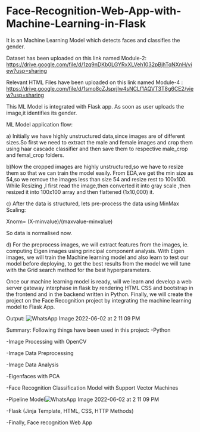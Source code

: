 # Face-Recognition-Web-App-with-Machine-Learning-in-Flask
It is an Machine Learning Model which detects faces and classifies the gender.

Dataset has been uploaded on this link named Module-2: https://drive.google.com/file/d/1zq9nDKb0LGYRxXLVeh1032pBjhTqNXnH/view?usp=sharing


Relevant HTML Files have been uploaded on this link named Module-4 : https://drive.google.com/file/d/1smo8cZJsprjIw4sNCLf1AQVT3T8g6CE2/view?usp=sharing

This ML Model is integrated with Flask app. As soon as user uploads the image,it identifies its gender.


ML Model application flow:

a) Initially we have highly unstructured data,since images are of different sizes.So first we need to extract the male and female images and crop them using haar cascade classifier and then save them to respective male_crop and femal_crop folders.

b)Now the cropped images are highly unstructured,so we have to resize them so that we can train the model easily. From EDA,we get the min size as 54,so we remove the images less than size 54 and resize rest to 100x100.
While Resizing ,I first read the image,then converted it into gray scale ,then resized it into 100x100 array and then flattened (1x10,000) it.

c) After the data is structured, lets pre-process the data using MinMax Scaling:

Xnorm= (X-minvalue)/(maxvalue-minvalue)

So data is normalised now.


d) For the preprocess images, we will extract features from the images, ie. computing Eigen images using principal component analysis. With Eigen images, we will train the Machine learning model and also learn to test our model before deploying, to get the best results from the model we will tune with the Grid search method for the best hyperparameters.



Once our machine learning model is ready, will we learn and develop a web server gateway interphase in flask by rendering HTML CSS and bootstrap in the frontend and in the backend written in Python.  Finally, we will create the project on the Face Recognition project by integrating the machine learning model to Flask App.

Output:
![WhatsApp Image 2022-06-02 at 2 11 09 PM](https://user-images.githubusercontent.com/87833566/171591498-7450b22d-25d7-437d-9638-80328fed2311.jpeg)


Summary:
Following things have been used in this project:
-Python

-Image Processing with OpenCV

-Image Data Preprocessing

-Image Data Analysis

-Eigenfaces with PCA

-Face Recognition Classification Model with Support Vector Machines

-Pipeline Model![WhatsApp Image 2022-06-02 at 2 11 09 PM](https://user-images.githubusercontent.com/87833566/171591309-992d2747-f1e4-4a30-bd1f-d89612c1cd58.jpeg)


-Flask (Jinja Template, HTML, CSS, HTTP Methods)

-Finally, Face recognition Web App

